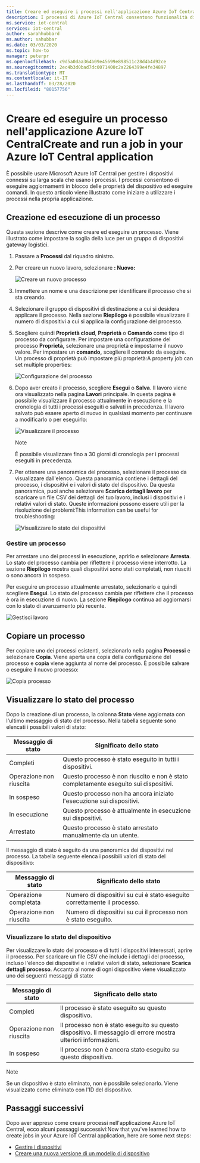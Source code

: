 ```yaml
---
title: Creare ed eseguire i processi nell'applicazione Azure IoT Central | Microsoft Docs
description: I processi di Azure IoT Central consentono funzionalità di gestione dei dispositivi in blocco, ad esempio l'aggiornamento delle proprietà o l'esecuzione di un comando.
ms.service: iot-central
services: iot-central
author: sarahhubbard
ms.author: sahubbar
ms.date: 03/03/2020
ms.topic: how-to
manager: peterpr
ms.openlocfilehash: c9d5a0daa364b09e45699e898511c28d4b4d92ce
ms.sourcegitcommit: 2ec4b3d0bad7dc0071400c2a2264399e4fe34897
ms.translationtype: MT
ms.contentlocale: it-IT
ms.lasthandoff: 03/28/2020
ms.locfileid: "80157756"
---
```

# <a name="create-and-run-a-job-in-your-azure-iot-central-application"></a>Creare ed eseguire un processo nell'applicazione Azure IoT CentralCreate and run a job in your Azure IoT Central application

È possibile usare Microsoft Azure IoT Central per gestire i dispositivi connessi su larga scala che usano i processi. I processi consentono di eseguire aggiornamenti in blocco delle proprietà del dispositivo ed eseguire comandi. In questo articolo viene illustrato come iniziare a utilizzare i processi nella propria applicazione.

## <a name="create-and-run-a-job"></a>Creazione ed esecuzione di un processo

Questa sezione descrive come creare ed eseguire un processo. Viene illustrato come impostare la soglia della luce per un gruppo di dispositivi gateway logistici.

1. Passare a **Processi** dal riquadro sinistro.

2. Per creare un nuovo lavoro, selezionare **: Nuovo:**

    ![Creare un nuovo processo](./media/howto-run-a-job/createnewjob.png)

3. Immettere un nome e una descrizione per identificare il processo che si sta creando.

4. Selezionare il gruppo di dispositivi di destinazione a cui si desidera applicare il processo. Nella sezione **Riepilogo** è possibile visualizzare il numero di dispositivi a cui si applica la configurazione del processo.

5. Scegliere quindi **Proprietà cloud**, **Proprietà** o **Comando** come tipo di processo da configurare. Per impostare una configurazione del processo **Proprietà,** selezionare una proprietà e impostarne il nuovo valore. Per impostare un **comando,** scegliere il comando da eseguire. Un processo di proprietà può impostare più proprietà:A property job can set multiple properties:

    ![Configurazione del processo](./media/howto-run-a-job/configurejob.png)

6. Dopo aver creato il processo, scegliere **Esegui** o **Salva**. Il lavoro viene ora visualizzato nella pagina **Lavori** principale. In questa pagina è possibile visualizzare il processo attualmente in esecuzione e la cronologia di tutti i processi eseguiti o salvati in precedenza. Il lavoro salvato può essere aperto di nuovo in qualsiasi momento per continuare a modificarlo o per eseguirlo:

    ![Visualizzare il processo](./media/howto-run-a-job/viewjob.png)

    > [!NOTE]
    > È possibile visualizzare fino a 30 giorni di cronologia per i processi eseguiti in precedenza.

7. Per ottenere una panoramica del processo, selezionare il processo da visualizzare dall'elenco. Questa panoramica contiene i dettagli del processo, i dispositivi e i valori di stato del dispositivo. Da questa panoramica, puoi anche selezionare **Scarica dettagli lavoro** per scaricare un file CSV dei dettagli del tuo lavoro, inclusi i dispositivi e i relativi valori di stato. Queste informazioni possono essere utili per la risoluzione dei problemi:This information can be useful for troubleshooting:

    ![Visualizzare lo stato dei dispositivi](./media/howto-run-a-job/downloaddetails.png)

### <a name="manage-a-job"></a>Gestire un processo

Per arrestare uno dei processi in esecuzione, aprirlo e selezionare **Arresta**. Lo stato del processo cambia per riflettere il processo viene interrotto. La sezione **Riepilogo** mostra quali dispositivi sono stati completati, non riusciti o sono ancora in sospeso.

Per eseguire un processo attualmente arrestato, selezionarlo e quindi scegliere **Esegui**. Lo stato del processo cambia per riflettere che il processo è ora in esecuzione di nuovo. La sezione **Riepilogo** continua ad aggiornarsi con lo stato di avanzamento più recente.

![Gestisci lavoro](./media/howto-run-a-job/managejob.png)

## <a name="copy-a-job"></a>Copiare un processo

Per copiare uno dei processi esistenti, selezionarlo nella pagina **Processi** e selezionare **Copia**. Viene aperta una copia della configurazione del processo e **copia** viene aggiunta al nome del processo. È possibile salvare o eseguire il nuovo processo:

![Copia processo](./media/howto-run-a-job/copyjob.png)

## <a name="view-the-job-status"></a>Visualizzare lo stato del processo

Dopo la creazione di un processo, la colonna **Stato** viene aggiornata con l'ultimo messaggio di stato del processo. Nella tabella seguente sono elencati i possibili valori di stato:

| Messaggio di stato       | Significato dello stato                                          |
| -------------------- | ------------------------------------------------------- |
| Completi            | Questo processo è stato eseguito in tutti i dispositivi.              |
| Operazione non riuscita               | Questo processo è non riuscito e non è stato completamente eseguito sui dispositivi.  |
| In sospeso              | Questo processo non ha ancora iniziato l'esecuzione sui dispositivi.         |
| In esecuzione              | Questo processo è attualmente in esecuzione sui dispositivi.             |
| Arrestato              | Questo processo è stato arrestato manualmente da un utente.           |

Il messaggio di stato è seguito da una panoramica dei dispositivi nel processo. La tabella seguente elenca i possibili valori di stato del dispositivo:

| Messaggio di stato       | Significato dello stato                                                     |
| -------------------- | ------------------------------------------------------------------ |
| Operazione completata            | Numero di dispositivi su cui è stato eseguito correttamente il processo.       |
| Operazione non riuscita               | Numero di dispositivi su cui il processo non è stato eseguito.       |

### <a name="view-the-device-status"></a>Visualizzare lo stato del dispositivo

Per visualizzare lo stato del processo e di tutti i dispositivi interessati, aprire il processo. Per scaricare un file CSV che include i dettagli del processo, incluso l'elenco dei dispositivi e i relativi valori di stato, selezionare **Scarica dettagli processo**. Accanto al nome di ogni dispositivo viene visualizzato uno dei seguenti messaggi di stato:

| Messaggio di stato       | Significato dello stato                                                                |
| -------------------- | ----------------------------------------------------------------------------- |
| Completi            | Il processo è stato eseguito su questo dispositivo.                                     |
| Operazione non riuscita               | Il processo non è stato eseguito su questo dispositivo. Il messaggio di errore mostra ulteriori informazioni.  |
| In sospeso              | Il processo non è ancora stato eseguito su questo dispositivo.                                   |

> [!NOTE]
> Se un dispositivo è stato eliminato, non è possibile selezionarlo. Viene visualizzato come eliminato con l'ID del dispositivo.

## <a name="next-steps"></a>Passaggi successivi

Dopo aver appreso come creare processi nell'applicazione Azure IoT Central, ecco alcuni passaggi successivi:Now that you've learned how to create jobs in your Azure IoT Central application, here are some next steps:

- [Gestire i dispositivi](howto-manage-devices.md)
- [Creare una nuova versione di un modello di dispositivo](howto-version-device-template.md)

